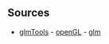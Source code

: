## Sources

* [glmTools](https://github.com/tangrams/glmTools)
		-	[openGL](http://www.opengl.org/)
		- [glm](http://glm.g-truc.net/0.9.5/index.html)